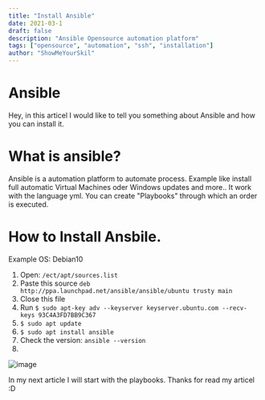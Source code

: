 ```yaml
---
title: "Install Ansible"
date: 2021-03-1
draft: false
description: "Ansible Opensource automation platform"
tags: ["opensource", "automation", "ssh", "installation"]
author: "ShowMeYourSkil"
---
```


# Ansible

Hey, in this articel I would like to tell you something about Ansible and how you can install it. 

# What is ansible?

Ansible is a automation platform to automate process. Example like install full automatic Virtual Machines oder Windows updates and more..
It work with the language yml. You can create "Playbooks" through which an order is executed.

# How to Install Ansbile.

Example OS: Debian10

1. Open: `/ect/apt/sources.list`
2. Paste this source `deb http://ppa.launchpad.net/ansible/ansible/ubuntu trusty main`
3. Close this file
4. Run `$ sudo apt-key adv --keyserver keyserver.ubuntu.com --recv-keys 93C4A3FD7BB9C367`
5. `$ sudo apt update`
6. `$ sudo apt install ansible`
7. Check the version: `ansible --version`
8. 
![image](https://user-images.githubusercontent.com/39274150/109625598-cbf63b00-7b3f-11eb-8f20-769357560562.png)

In my next article I will start with the playbooks. 
Thanks for read my articel :D
